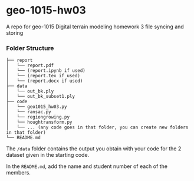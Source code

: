 # geo-1015-hw03
A repo for geo-1015 Digital terrain modeling homework 3 file syncing and storing

### Folder Structure
```
├── report
│   └── report.pdf
│   └── (report.ipynb if used)
│   └── (report.tex if used)
│   └── (report.docx if used)
├── data
│   └── out_bk.ply 
│   └── out_bk_subset1.ply 
├── code
│   └── geo1015_hw03.py
│   └── ransac.py
│   └── regiongrowing.py
│   └── houghtransform.py
│   └── ... (any code goes in that folder, you can create new folders in that folder)
└── README.md
```
The `/data` folder contains the output you obtain with your code for the 2 dataset given in the starting code.

In the `README.md`, add the name and student number of each of the members.